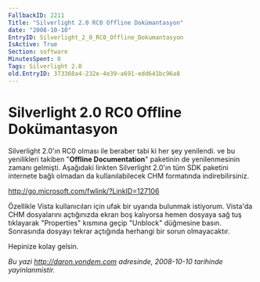 ```yaml
---
FallbackID: 2211
Title: "Silverlight 2.0 RC0 Offline Dokümantasyon"
date: "2008-10-10"
EntryID: Silverlight_2_0_RC0_Offline_Dokumantasyon
IsActive: True
Section: software
MinutesSpent: 0
Tags: Silverlight 2.0
old.EntryID: 373368a4-232e-4e39-a691-edd641bc96a8
---
```

# Silverlight 2.0 RC0 Offline Dokümantasyon
Silverlight 2.0'ın RC0 olması ile beraber tabi ki her şey yenilendi. ve
bu yenilikleri takiben "**Offline Documentation**" paketinin de
yenilenmesinin zamanı gelmişti. Aşağıdaki linkten Silverlight 2.0'ın tüm
SDK paketini internete bağlı olmadan da kullanılabilecek CHM formatında
indirebilirsiniz.

<http://go.microsoft.com/fwlink/?LinkID=127106>

Özellikle Vista kullanıcıları için ufak bir uyarıda bulunmak istiyorum.
Vista'da CHM dosyalarını açtığınızda ekran boş kalıyorsa hemen dosyaya
sağ tuş tıklayarak "Properties" kısmına geçip "Unblock" düğmesine basın.
Sonrasında dosyayı tekrar açtığında herhangi bir sorun olmayacaktır.

Hepinize kolay gelsin.



*Bu yazi http://daron.yondem.com adresinde, 2008-10-10 tarihinde yayinlanmistir.*
